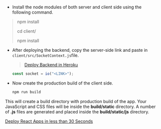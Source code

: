- Install the node modules of both server and client side using the following command.

> npm install
> 
> cd client/
> 
> npm install

- After deploying the backend, copy the server-side link and paste in  `client/src/SocketContext.js`file.
  
  > [Deploy Backend in Heroku](https://www.codecademy.com/article/deploying-a-back-end-with-heroku)
  
  ```js
  const socket = io("<LINK>");
  ```

- Now create the production build of the client side.
  
  ```bash
  npm run build
  ```

This will create a build directory with production build of the app. Your JavaScript and CSS files will be inside the **build/static** directory. A number of **.js** files are generated and placed inside the **build/static/js** directory.

[Deploy React Apps in less than 30 Seconds](https://www.netlify.com/blog/2016/07/22/deploy-react-apps-in-less-than-30-seconds/)
